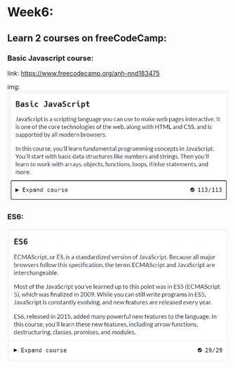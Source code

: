 # Week6:
## Learn 2 courses on freeCodeCamp:
### Basic Javascript course:
link: https://www.freecodecamp.org/anh-nnd183475

img:
![plot](./Image/JScourse.png)

### ES6:
![plot](./Image/ES6course.png)
